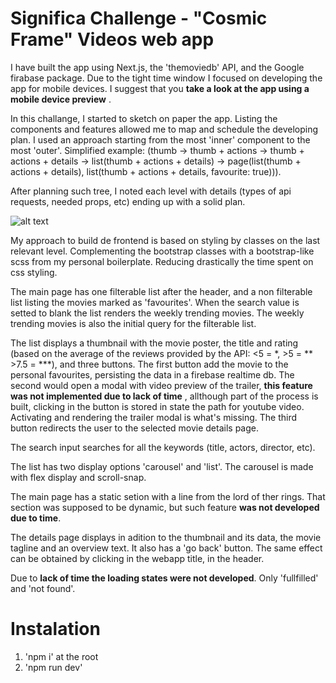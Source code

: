 # Significa Challenge - "Cosmic Frame" Videos web app

I have built the app using Next.js, the 'themoviedb' API, and the Google firabase package.
Due to the tight time window I focused on developing the app for mobile devices. I suggest that you __take a look at the app using a mobile device preview__ .

In this challange, I started to sketch on paper the app. Listing the components and features allowed me to map and schedule the developing plan. I used an approach starting from the most 'inner' component to the most 'outer'. Simplified example: (thumb -> thumb + actions -> thumb + actions + details -> list(thumb + actions + details) -> page(list(thumb + actions + details), list(thumb + actions + details, favourite: true))). 

After planning such tree, I noted each level with details (types of api requests, needed props, etc) ending up with a solid plan.

![alt text](https://lh3.googleusercontent.com/u/0/drive-viewer/AKGpihbDRhRSJA84bk05EEE3sozye6wR8nSqpBGZqN4xHb65Hv53f9KPK5VywMced-lewhLj-giKwRbk-90__8Y0ib4zeg6x4lsdHg=w1920-h947-rw-v1)

My approach to build de frontend is based on styling by classes on the last relevant level. Complementing the bootstrap classes with a bootstrap-like scss from my personal boilerplate. Reducing drastically the time spent on css styling.

The main page has one filterable list after the header, and a non filterable list listing the movies marked as 'favourites'. When the search value is setted to blank the list renders the weekly trending movies. The weekly trending movies is also the initial query for the filterable list.

The list displays a thumbnail with the movie poster, the title and rating (based on the average of the reviews provided by the API: <5 = *, >5 = ** >7.5 = ***), and three buttons. The first button add the movie to the personal favourites, persisting the data in a firebase realtime db. The second would open a modal with video preview of the trailer, __this feature was not implemented due to lack of time__ , allthough part of the process is built, clicking in the button is stored in state the path for youtube video. Activating and rendering the trailer modal is what's missing. The third button redirects the user to the selected movie details page.

The search input searches for all the keywords (title, actors, director, etc).

The list has two display options 'carousel' and 'list'. The carousel is made with flex display and scroll-snap.

The main page has a static setion with a line from the lord of ther rings. That section was supposed to be dynamic, but such feature __was not developed due to time__.

The details page displays in adition to the thumbnail and its data, the movie tagline and an overview text. It also has a 'go back' button. The same effect can be obtained by clicking in the webapp title, in the header.

Due to __lack of time the loading states were not developed__. Only 'fullfilled' and 'not found'.

# Instalation
 1) 'npm i' at the root
 2) 'npm run dev'
